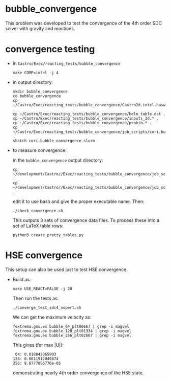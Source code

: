 # bubble_convergence

This problem was developed to test the convergence of the 4th order
SDC solver with gravity and reactions.

# convergence testing

* in `Castro/Exec/reacting_tests/bubble_convergence`
    ```
    make COMP=intel -j 4
    ```

* in output directory:
    ```
    mkdir bubble_convergence
    cd bubble_convergence
    cp ~/Castro/Exec/reacting_tests/bubble_convergence/Castro2d.intel.haswell.MPI.ex .
    cp ~/Castro/Exec/reacting_tests/bubble_convergence/helm_table.dat .
    cp ~/Castro/Exec/reacting_tests/bubble_convergence/inputs_2d.* .
    cp ~/Castro/Exec/reacting_tests/bubble_convergence/probin.* .
    cp ~/Castro/Exec/reacting_tests/bubble_convergence/job_scripts/cori.bubble_convergence.slurm .
    sbatch cori.bubble_convergence.slurm
    ```

* to measure convergence:

  in the `bubble_convergence` output directory:
    ```
    cp ~/development/Castro//Exec/reacting_tests/bubble_convergence/job_scripts/check_convergence.sh .
    cp ~/development/Castro//Exec/reacting_tests/bubble_convergence/job_scripts/create_pretty_tables.py .
    ```

  edit it to use bash and give the proper executable name.  Then:
    ```
    ./check_convergence.sh
    ```
  This outputs 3 sets of convergence data files.  To process these
  into a set of LaTeX table rows:
    ```
    python3 create_pretty_tables.py
    ```

# HSE convergence

This setup can also be used just to test HSE convergence.  

* Build as:
  ```
  make USE_REACT=FALSE -j 20
  ```
  Then run the tests as:
  ```
  ./converge_test_sdc4_nopert.sh
  ```

  We can get the maximum velocity as:
  ```
  fextrema.gnu.ex bubble_64_plt00667 | grep -i magvel
  fextrema.gnu.ex bubble_128_plt01334 | grep -i magvel
  fextrema.gnu.ex bubble_256_plt02667 | grep -i magvel
  ```

  This gives (for max |U|):
  ```
   64: 0.018842065993
  128: 0.0011912049874
  256: 8.8777896776e-05
  ```
  demonstrating nearly 4th order convergence of the HSE state.

